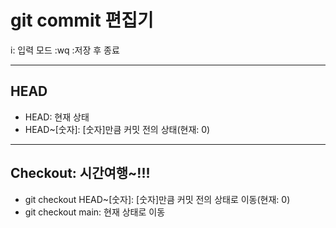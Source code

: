 # git commit 편집기

i: 입력 모드
:wq :저장 후 종료

<hr/>

## HEAD
- HEAD: 현재 상태
- HEAD~[숫자]: [숫자]만큼 커밋 전의 상태(현재: 0)

<hr/>

## Checkout: 시간여행~!!!

- git checkout HEAD~[숫자]: [숫자]만큼 커밋 전의 상태로 이동(현재: 0)
- git checkout main: 현재 상태로 이동
